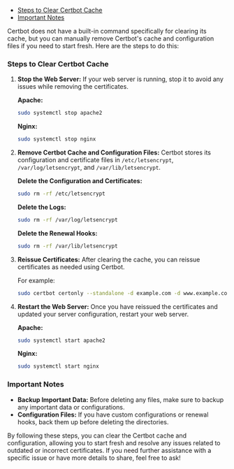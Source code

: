 - [Steps to Clear Certbot Cache](#steps-to-clear-certbot-cache)
- [Important Notes](#important-notes)

Certbot does not have a built-in command specifically for clearing its cache, but you can manually remove Certbot's cache and configuration files if you need to start fresh. Here are the steps to do this:

### Steps to Clear Certbot Cache

1. **Stop the Web Server:**
   If your web server is running, stop it to avoid any issues while removing the certificates.

   **Apache:**

   ```sh
   sudo systemctl stop apache2
   ```

   **Nginx:**

   ```sh
   sudo systemctl stop nginx
   ```

2. **Remove Certbot Cache and Configuration Files:**
   Certbot stores its configuration and certificate files in `/etc/letsencrypt`, `/var/log/letsencrypt`, and `/var/lib/letsencrypt`.

   **Delete the Configuration and Certificates:**

   ```sh
   sudo rm -rf /etc/letsencrypt
   ```

   **Delete the Logs:**

   ```sh
   sudo rm -rf /var/log/letsencrypt
   ```

   **Delete the Renewal Hooks:**

   ```sh
   sudo rm -rf /var/lib/letsencrypt
   ```

3. **Reissue Certificates:**
   After clearing the cache, you can reissue certificates as needed using Certbot.

   For example:

   ```sh
   sudo certbot certonly --standalone -d example.com -d www.example.com -d sub.example.com
   ```

4. **Restart the Web Server:**
   Once you have reissued the certificates and updated your server configuration, restart your web server.

   **Apache:**

   ```sh
   sudo systemctl start apache2
   ```

   **Nginx:**

   ```sh
   sudo systemctl start nginx
   ```

### Important Notes

- **Backup Important Data:** Before deleting any files, make sure to backup any important data or configurations.
- **Configuration Files:** If you have custom configurations or renewal hooks, back them up before deleting the directories.

By following these steps, you can clear the Certbot cache and configuration, allowing you to start fresh and resolve any issues related to outdated or incorrect certificates. If you need further assistance with a specific issue or have more details to share, feel free to ask!
